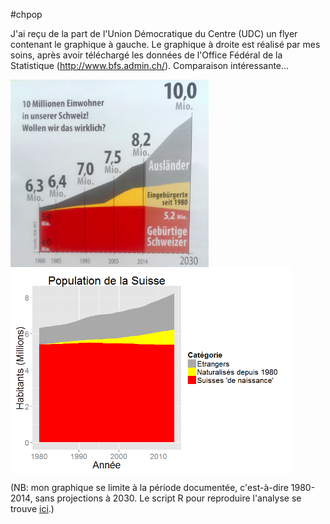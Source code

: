 #chpop

J'ai reçu de la part de l'Union Démocratique du Centre (UDC) un flyer contenant le graphique à gauche. Le graphique à droite est réalisé par mes soins, après avoir téléchargé les données de l'Office Fédéral de la Statistique (http://www.bfs.admin.ch/). Comparaison intéressante...

<img src="images/svp_crop.png" height="300" align="top"> <img src="images/fr3.png" height="330" align="top">

(NB: mon graphique se limite à la période documentée, c'est-à-dire 1980-2014, sans projections à 2030. Le script R pour reproduire l'analyse se trouve [ici](popstat.r).)
